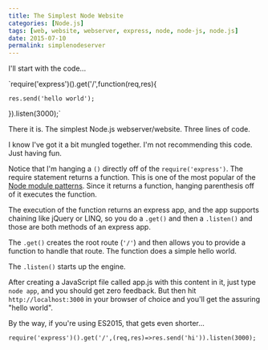 ```yaml
---
title: The Simplest Node Website
categories: [Node.js]
tags: [web, website, webserver, express, node, node-js, node.js]
date: 2015-07-10
permalink: simplenodeserver
---
```


I&#39;ll start with the code...

`require('express')().get('/',function(req,res){

    res.send('hello world');

}).listen(3000);`

There it is. The simplest Node.js webserver/website. Three lines of code.

I know I&#39;ve got it a bit mungled together. I&#39;m not recommending this code. Just having fun.

Notice that I&#39;m hanging a `()` directly off of the `require('express')`. The require statement returns a function. This is one of the most popular of the [Node module patterns](http://bites.goodeggs.com/posts/export-this/). Since it returns a function, hanging parenthesis off of it executes the function.

The execution of the function returns an express app, and the app supports chaining like jQuery or LINQ, so you do a `.get()` and then a `.listen()` and those are both methods of an express app.

The `.get()` creates the root route (`'/'`)  and then allows you to provide a function to handle that route. The function does a simple hello world.

The `.listen()` starts up the engine.

After creating a JavaScript file called app.js with this content in it, just type `node app`, and you should get zero feedback. But then hit `http://localhost:3000` in your browser of choice and you&#39;ll get the assuring "hello world".

By the way, if you&#39;re using ES2015, that gets even shorter...

`require('express')().get('/',(req,res)=>res.send('hi')).listen(3000);`